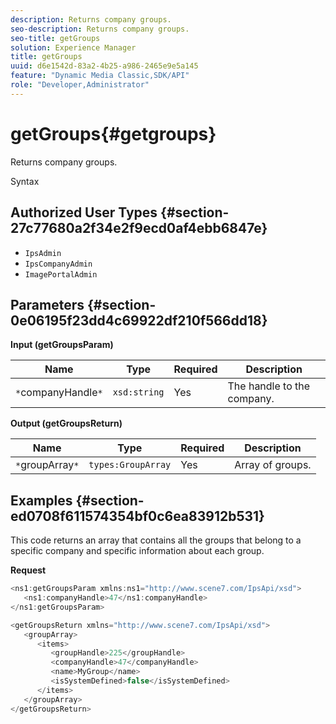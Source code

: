 ```yaml
---
description: Returns company groups.
seo-description: Returns company groups.
seo-title: getGroups
solution: Experience Manager
title: getGroups
uuid: d6e1542d-83a2-4b25-a986-2465e9e5a145
feature: "Dynamic Media Classic,SDK/API"
role: "Developer,Administrator"
---
```


# getGroups{#getgroups}

Returns company groups.

 Syntax 

## Authorized User Types {#section-27c77680a2f34e2f9ecd0af4ebb6847e}

* `IpsAdmin` 
* `IpsCompanyAdmin` 
* `ImagePortalAdmin`

## Parameters {#section-0e06195f23dd4c69922df210f566dd18}

**Input (getGroupsParam)** 

|  Name  | Type  | Required  | Description  |
|---|---|---|---|
|  `*`companyHandle`*`  | `xsd:string`  | Yes  | The handle to the company.  |

**Output (getGroupsReturn)** 

|  Name  | Type  | Required  | Description  |
|---|---|---|---|
|  `*`groupArray`*`  | `types:GroupArray`  | Yes  | Array of groups.  |

## Examples {#section-ed0708f611574354bf0c6ea83912b531}

This code returns an array that contains all the groups that belong to a specific company and specific information about each group.

**Request** 

```java
<ns1:getGroupsParam xmlns:ns1="http://www.scene7.com/IpsApi/xsd">
   <ns1:companyHandle>47</ns1:companyHandle>
</ns1:getGroupsParam>
```

```java
<getGroupsReturn xmlns="http://www.scene7.com/IpsApi/xsd">
   <groupArray>
      <items>
         <groupHandle>225</groupHandle>
         <companyHandle>47</companyHandle>
         <name>MyGroup</name>
         <isSystemDefined>false</isSystemDefined>
      </items>
   </groupArray>
</getGroupsReturn>
```

